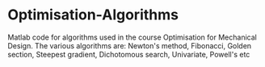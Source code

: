 # Optimisation-Algorithms
Matlab code for algorithms used in the course Optimisation for Mechanical Design. The various algorithms are: Newton's method, Fibonacci, Golden section, Steepest gradient, Dichotomous search, Univariate, Powell's etc
